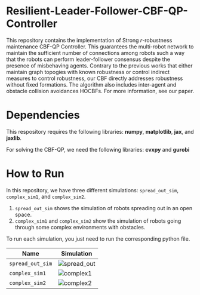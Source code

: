 # Resilient-Leader-Follower-CBF-QP-Controller

This repository contains the implementation of Strong $r$-robustness maintenance CBF-QP Controller. This guarantees the multi-robot network to maintain the sufficient number of connections among robots such a way that the robots can perform leader-follower consensus despite the presence of misbehaving agents. Contrary to the previous works that either maintain graph topogies with known robustness or control indirect measures to control robustness, our CBF directly addresses robustness without fixed formations. The algorithm also includes inter-agent and obstacle collision avoidances HOCBFs. For more information, see our paper.


# Dependencies
This respository requires the following libraries: **numpy**, **matplotlib**, **jax**, and **jaxlib**.

For solving the CBF-QP, we need the following libraries: **cvxpy** and **gurobi**

# How to Run
In this repository, we have three different simulations: `spread_out_sim`, `complex_sim1`, and `complex_sim2`.
1) `spread_out_sim` shows the simulation of robots spreading out in an open space.
2) `complex_sim1` and `complex_sim2` show the simulation of robots going through some complex environments with obstacles.
   
To run each simulation, you just need to run the corresponding python file. 

|Name |Simulation|
| -----------------| ------------------|
| `spread_out_sim` | ![spread_out](https://github.com/user-attachments/assets/ddd7d555-b7ff-4532-a9d6-981a93473c33)|
| `complex_sim1`   | ![complex1](https://github.com/user-attachments/assets/523627f3-56a5-43f5-bf99-92539215da26)|
| `complex_sim2`   |![complex2](https://github.com/user-attachments/assets/281d881e-0c69-4457-b790-d3c3cde4077a)|






